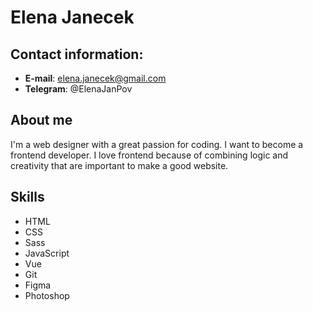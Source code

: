 # Elena Janecek

## Contact information:

* **E-mail**: elena.janecek@gmail.com
* **Telegram**: @ElenaJanPov


## About me

I'm a web designer with a great passion for coding. I want to become a frontend developer. I love frontend because of combining logic and creativity that are important to make a good website.


## Skills

* HTML
* CSS 
* Sass
* JavaScript
* Vue
* Git
* Figma
* Photoshop